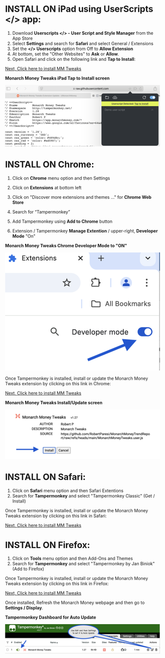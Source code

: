 # INSTALL ON iPad using UserScripts </> app:

1. Download **Userscripts </> - User Script and Style Manager** from the App Store
2. Select **Settings** and search for **Safari** and select General / Extensions
3. Set the **</> Userscripts** option from Off to **Allow Extension**
4. At bottom, set the "Other Websites" to **Ask** or **Allow**.
5. Open Safari and click on the following link and **Tap to Install**:

[Next, Click here to install MM Tweaks](https://github.com/RobertParesi/MonarchMoneyTrendReport/raw/refs/heads/main/MonarchMoneyTweaks.user.js)


**Monarch Money Tweaks iPad Tap to Install screen**

![Settings](/images/MM_iPad1.PNG)



# INSTALL ON Chrome:

1. Click on **Chrome** menu option and then Settings
2. Click on **Extensions** at bottom left
3. Click on "Discover more extensions and themes …" for **Chrome Web Store**
4. Search for “Tampermonkey”
5. Add Tampermonkey using **Add to Chrome** button

6. Extension / Tampermonkey **Manage Extention** / upper-right, **Developer Mode** "On"

**Monarch Money Tweaks Chrome Developer Mode to "ON"**

![Settings](/images/MM_Chrome2.png)

Once Tampermonkey is installed, install or update the Monarch Money Tweaks extension by clicking on this link in Chrome:

[Next, Click here to install MM Tweaks](https://github.com/RobertParesi/MonarchMoneyTrendReport/raw/refs/heads/main/MonarchMoneyTweaks.user.js)


**Monarch Money Tweaks Install/Update screen**

![Settings](/images/MM_Chrome3.png)


# INSTALL ON Safari:

1. Click on **Safari** menu option and then Safari Extentions
2. Search for **Tampermonkey** and select "Tampermonkey Classic" (Get / Install)
   
Once Tampermonkey is installed, install or update the Monarch Money Tweaks extension by clicking on this link in Safari:

[Next, Click here to install MM Tweaks](https://github.com/RobertParesi/MonarchMoneyTrendReport/raw/refs/heads/main/MonarchMoneyTweaks.user.js)


# INSTALL ON Firefox:

1. Click on **Tools** menu option and then Add-Ons and Themes
2. Search for **Tampermonkey** and select "Tampermonkey by Jan Biniok" (Add to Firefox)
   
Once Tampermonkey is installed, install or update the Monarch Money Tweaks extension by clicking on this link in Firefox:

[Next, Click here to install MM Tweaks](https://github.com/RobertParesi/MonarchMoneyTrendReport/raw/refs/heads/main/MonarchMoneyTweaks.user.js)


Once installed, Refresh the Monarch Money webpage and then go to **Settings / Display**.


**Tampermonkey Dashboard for Auto Update**

![Settings](/images/MM_Chrome1.png)


